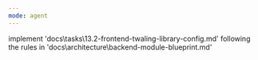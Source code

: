 ```yaml
---
mode: agent
---
```


implement 'docs\tasks\13.2-frontend-twaling-library-config.md' following the
rules in 'docs\architecture\backend-module-blueprint.md'
